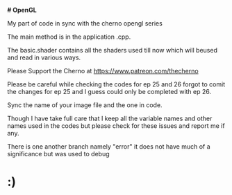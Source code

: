 <strong># OpenGL</strong>


My part of code in sync with the cherno opengl series  


The main method is in the application .cpp.

<a>The basic.shader contains all the shaders used till now which will beused and read in various ways.</a>


<a>Please Support the Cherno at https://www.patreon.com/thecherno</a>


Please be careful while checking the codes for ep 25 and 26 forgot to comit the changes for ep 25 and I guess 
could only be completed with ep 26.


Sync the name of your image file and the one in code.


Though I have take full care that I keep all the variable names and other names used in the codes but please check
for these issues and report me if any.


There is one another branch namely "error" it does not have much of a significance but was used to debug


<h1>:)</h1> 
